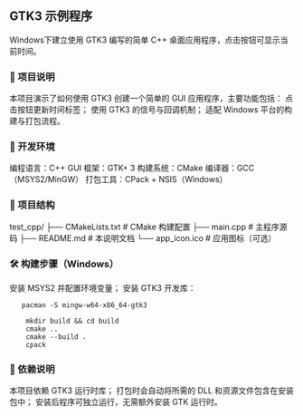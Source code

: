 ## GTK3 示例程序
Windows下建立使用 GTK3 编写的简单 C++ 桌面应用程序，点击按钮可显示当前时间。
### 📝 项目说明
本项目演示了如何使用 GTK3 创建一个简单的 GUI 应用程序，主要功能包括：
点击按钮更新时间标签；
使用 GTK3 的信号与回调机制；
适配 Windows 平台的构建与打包流程。
### 🧰 开发环境
编程语言：C++
GUI 框架：GTK+ 3
构建系统：CMake
编译器：GCC（MSYS2/MinGW）
打包工具：CPack + NSIS（Windows）
### 📁 项目结构
test_cpp/
├── CMakeLists.txt        # CMake 构建配置
├── main.cpp              # 主程序源码
├── README.md             # 本说明文档
└── app_icon.ico          # 应用图标（可选）
### 🛠️ 构建步骤（Windows）
安装 MSYS2 并配置环境变量；
安装 GTK3 开发库：
```shell
   pacman -S mingw-w64-x86_64-gtk3
```
```shell
    mkdir build && cd build
    cmake ..
    cmake --build .
    cpack
```
### 📎 依赖说明
本项目依赖 GTK3 运行时库；
打包时会自动将所需的 DLL 和资源文件包含在安装包中；
安装后程序可独立运行，无需额外安装 GTK 运行时。